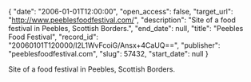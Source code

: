 {
  "date": "2006-01-01T12:00:00", 
  "open_access": false, 
  "target_url": "http://www.peeblesfoodfestival.com/", 
  "description": "Site of a food festival in Peebles, Scottish Borders.", 
  "end_date": null, 
  "title": "Peebles Food Festival", 
  "record_id": "20060101T120000/l2L1WvFcoiG/Ansx+4CaUQ==", 
  "publisher": "peeblesfoodfestival.com", 
  "slug": 57432, 
  "start_date": null
}

Site of a food festival in Peebles, Scottish Borders.